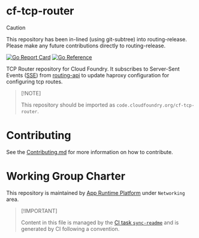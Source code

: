 # cf-tcp-router

> [!CAUTION]
> This repository has been in-lined (using git-subtree) into routing-release. Please make any
> future contributions directly to routing-release.

[![Go Report
Card](https://goreportcard.com/badge/code.cloudfoundry.org/cf-tcp-router)](https://goreportcard.com/report/code.cloudfoundry.org/cf-tcp-router)
[![Go
Reference](https://pkg.go.dev/badge/code.cloudfoundry.org/cf-tcp-router.svg)](https://pkg.go.dev/code.cloudfoundry.org/cf-tcp-router)

TCP Router repository for Cloud Foundry. It subscribes to Server-Sent
Events ([SSE](https://en.wikipedia.org/wiki/Server-sent_events)) from
[routing-api](https://github.com/cloudfoundry/routing-api) to update
haproxy configuration for configuring tcp routes.

> \[!NOTE\]
>
> This repository should be imported as
> `code.cloudfoundry.org/cf-tcp-router`.

# Contributing

See the [Contributing.md](./.github/CONTRIBUTING.md) for more
information on how to contribute.

# Working Group Charter

This repository is maintained by [App Runtime
Platform](https://github.com/cloudfoundry/community/blob/main/toc/working-groups/app-runtime-platform.md)
under `Networking` area.

> \[!IMPORTANT\]
>
> Content in this file is managed by the [CI task
> `sync-readme`](https://github.com/cloudfoundry/wg-app-platform-runtime-ci/blob/main/shared/tasks/sync-readme/metadata.yml)
> and is generated by CI following a convention.

